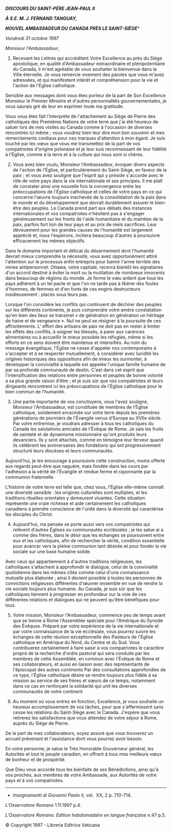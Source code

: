 ***DISCOURS DU SAINT-PÈRE JEAN-PAUL II***

***À S.E. M. J. FERNAND TANGUAY,***

***NOUVEL AMBASSADEUR DU CANADA PRÈS LE SAINT-SIÈGE****

*Vendredi 31 octobre 1997*

*Monsieur l'Ambassadeur*,

1. Recevant les Lettres qui accréditent Votre Excellence au près du Siège apostolique, en qualité d'Ambassadeur extraordinaire et plénipotentiaire du Canada, il m'est agréable de vous souhaiter la bienvenue dans la Ville éternelle. Je vous remercie vivement des paroles que vous m'avez adressées, et qui manifestent intérêt et compréhension pour la vie et l'action de l'Église catholique.

Sensible aux messages dont vous êtes porteur de la part de Son Excellence Monsieur le Premier Ministre et d'autres personnalités gouvernementales, je vous saurais gré de leur en exprimer toute ma gratitude.

Vous vous êtes fait l'interprète de l'attachement au Siège de Pierre des catholiques des Premières Nations de votre terre que j'ai été heureux de saluer lors de mes visites au Canada comme à l'occasion de diverses rencontres ici même ; vous voudrez bien leur dire mon bon souvenir et mes remerciements cordiaux pour ces marques d'attention à mon égard. Je suis touché par les vœux que vous me transmettez de la part de vos compatriotes d'origine polonaise et je leur suis reconnaissant de leur fidélité à l'Église, comme á la terre et à la culture qui nous sont si chères.

2. Vous avez bien voulu, Monsieur l'Ambassadeur, évoquer divers aspects de l'action de l'Église, et particulièrement du Saint-Siège, en faveur de la paix ; et vous avez souligné que l'esprit qui y préside s'accorde avec le rôle de votre pays dans la vie internationale et ses principes. Il me plaît de constater ainsi une nouvelle fois la convergence entre les préoccupations de l'Église catholique et celles de votre pays en ce qui concerne l'œuvre toujours inachevée de la consolidation de la paix dans le monde et du développement que devrait durablement assurer le bien-être des peuples. Le Canada prend part aux débats des instances internationales et vos compatriotes n'hésitent pas à s'engager généreusement sur les fronts de l'aide humanitaire et du maintien de la paix, parfois fort loin de leur pays et au prix de réels sacrifices. Leur dévouement pour les grandes causes de l'humanité est largement apprécié et, nous l'espérons, incitera beaucoup d'autres à poursuivre efficacement les mêmes objectifs.

Dans le domaine important et délicat du désarmement dont l'humanité devrait mieux comprendre la nécessité, vous avez opportunément attiré l'attention sur le processus enfin entrepris pour bannir l'arme terrible des mines antipersonnel. Ottawa, votre capitale, recevra bientôt les signataires d'un accord destiné à éviter la mort ou la mutilation de nombreux innocents dans beaucoup de régions du monde. Je forme le vœu ardent que tous les pays adhèrent à un tel pacte et que l'on ne tarde pas à libérer des foules d'hommes, de femmes et d'en fonts de ces engins destructeurs insidieusement : placés sous leurs pas.

Lorsque l'on considère les conflits qui continuent de déchirer des peuples sur les différents continents, je puis comprendre votre amère constatation qu'en bien des lieux se transmet « de génération en génération un héritage de haine et de vengeance ». Nul ne peut se résigner à la poursuite de ces affrontements. L' effort des artisans de paix ne doit pas en rester à limiter les effets des conflits, à soigner les blessés, à parer aux carences alimentaires ou à accueillir le mieux possible les réfugiés, même si les efforts en ce sens doivent être maintenus et intensifiés. Au nom du message évangélique, l'Église ne cesse d'appeler nos contemporains à s'accepter et à se respecter mutuellement, à considérer avec lucidité les origines historiques des oppositions afin de mieux les surmonter, à développer la convivialité à laquelle est appelée l'unique famille humaine de par sa profonde communauté de destin. C'est dans cet esprit que l'intensification des relations entre personnes et peuples de bonne volonté a sa plus grande raison d'être ; et je suis sûr que vos compatriotes et leurs dirigeants rencontrent ici les préoccupations de l'Église catholique pour le bien commun de l'humanité.

3. Une partie importante de vos concitoyens, vous l'avez souligné, Monsieur l'Ambassadeur, est constituée de membres de l'Église catholique, solidement enracinée sur votre terre depuis les premières générations de pionniers de l'Évangile venus d'Europe au XVIIe siècle. Par votre entremise, je voudrais adresser à tous les catholiques du Canada les salutations amicales de l'Évêque de Rome. Je sais les fruits de sainteté et de dynamisme missionnaire qu'ont produits leurs devanciers. Ils y sont attachés, comme en témoigne leur ferveur quand ils célèbrent les anniversaires des fondations qui ont progressivement structuré leurs diocèses et leurs communautés.

Aujourd'hui, je les encourage à poursuivre cette construction, moins offerte aux regards peut-être que naguère, mais fondée dans les cours par l'adhésion a la vérité de l'Évangile et rendue ferme et rayonnante par la communion fraternelle.

L'histoire de votre terre est telle que, chez vous, l'Église elle-même connaît une diversité sensible : les origines culturelles sont multiples, et les traditions rituelles orientales y demeurent vivantes. Cette situation représente une vraie richesse et aide certainement les catholiques canadiens à prendre conscience de l'unité dans la diversité qui caractérise les disciples du Christ.

4. Aujourd'hui, ma pensée se porte aussi vers vos compatriotes qui relèvent d'autres Églises ou communautés ecclésiales ; je les salue ai a comme des frères, dans le désir que les échanges se poursuivent entre eux et les catholiques, afin de rechercher la vérité, condition essentielle pour avancer vers la pleine communion tant désirée et pour fonder la vie sociale sur une base humaine solide.

Avec ceux qui appartiennent à d'autres traditions religieuses, les catholiques s'attachent à approfondir le dialogue, celui de la convivialité quotidienne dans les mêmes cités comme celui d'une connaissance mutuelle plus élaborée ; ainsi il devient possible à toutes les personnes de convictions religieuses différentes d'œuvrer ensemble en vue de rendre la vie sociale toujours plus humaine. Au Canada, je suis sûr que les catholiques tiennent à progresser en profondeur sur la voie de ces différentes relations et dialogues qui ne peuvent qu'être bénéfiques pour tous.

5. Votre mission, Monsieur l'Ambassadeur, commence peu de temps avant que se tienne à Rome l'Assemblée spéciale pour l'Amérique du Synode des Évêques. Préparé par votre expérience de la vie internationale et par votre connaissance de la vie ecclésiale, vous pourrez suivre les échanges de cette réunion exceptionnelle des Pasteurs de l'Église catholique en Amérique du Nord, du Centre et du Sud. Vous contribuerez certainement à faire saisir à vos compatriotes le caractère propre de la recherche d'ordre pastoral qui sera conduite par les membres de cette Assemblée, en commun avec l'Évêque de Rome et ses collaborateurs, et aussi en liaison avec des représentants de l'épiscopat des autres continents Par des consultations approfondies de ce type, l'Église catholique désire se rendre toujours plus fidèle à sa mission au service de ses frères et sœurs de ce temps, notamment dans ce cas en renforçant la solidarité qui unit les diverses communautés de votre continent

6. Au moment où vous entrez en fonction, Excellence, je vous souhaite un heureux accomplissement de vos tâches, pour que s'affermissent sans cesse les relations du Saint-Siège avec le Canada. J'espère que vous retirerez les satisfactions que vous attendez de votre séjour à Rome, auprès du Siège de Pierre.

De la part de mes collaborateurs, soyez assuré que vous trouverez un accueil prévenant et l'assistance dont vous pourrez avoir besoin.

En votre personne, je salue le Très Honorable Gouverneur général, les Autorités et tout le peuple canadien, en offrant à tous mes meilleurs vœux de bonheur et de prospérité.

Que Dieu vous accorde tous les bienfaits de ses Bénédictions, ainsi qu'à vos proches, aux membres de votre Ambassade, aux Autorités de votre pays et à vos compatriotes.

* * *

* *Insegnamenti di Giovanni Paolo II*, vol.  XX, 2 p. 710-714.

*L'Osservatore Romano* 1.11.1997 p.4.

*L'Osservatore Romano. Edition hebdomadaire en langue française* n.47 p.5.

© Copyright 1997 - Libreria Editrice Vaticana